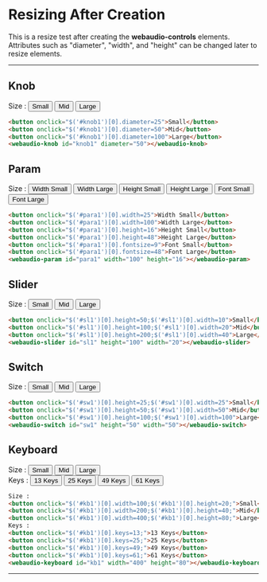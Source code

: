 <script src="../webaudio-controls.js"></script>

# Resizing After Creation  

This is a resize test after creating the **webaudio-controls** elements.
Attributes such as "diameter", "width", and "height" can be changed later to resize elements.  
  

---

## Knob
Size :
<button onclick="$('#knob1')[0].diameter=25">Small</button>
<button onclick="$('#knob1')[0].diameter=50">Mid</button>
<button onclick="$('#knob1')[0].diameter=100">Large</button>  
<webaudio-knob id="knob1" diameter="50"></webaudio-knob>
  
```html
<button onclick="$('#knob1')[0].diameter=25">Small</button>
<button onclick="$('#knob1')[0].diameter=50">Mid</button>
<button onclick="$('#knob1')[0].diameter=100">Large</button>  
<webaudio-knob id="knob1" diameter="50"></webaudio-knob>
```  
  
  
## Param
Size :
<button onclick="$('#para1')[0].width=25">Width Small</button>
<button onclick="$('#para1')[0].width=100">Width Large</button>
<button onclick="$('#para1')[0].height=16">Height Small</button>
<button onclick="$('#para1')[0].height=48">Height Large</button>
<button onclick="$('#para1')[0].fontsize=9">Font Small</button>
<button onclick="$('#para1')[0].fontsize=48">Font Large</button>  
<webaudio-param id="param1" width="100" height="16"></webaudio-param>  

```html
<button onclick="$('#para1')[0].width=25">Width Small</button>
<button onclick="$('#para1')[0].width=100">Width Large</button>
<button onclick="$('#para1')[0].height=16">Height Small</button>
<button onclick="$('#para1')[0].height=48">Height Large</button>
<button onclick="$('#para1')[0].fontsize=9">Font Small</button>
<button onclick="$('#para1')[0].fontsize=48">Font Large</button>  
<webaudio-param id="para1" width="100" height="16"></webaudio-param>  
```
  

## Slider
Size :
<button onclick="$('#sl1')[0].height=50;$('#sl1')[0].width=10">Small</button>
<button onclick="$('#sl1')[0].height=100;$('#sl1')[0].width=20">Mid</button>
<button onclick="$('#sl1')[0].height=200;$('#sl1')[0].width=40">Large</button>  
<webaudio-slider id="sl1" height="100" width="20"></webaudio-slider>  

```html
<button onclick="$('#sl1')[0].height=50;$('#sl1')[0].width=10">Small</button>
<button onclick="$('#sl1')[0].height=100;$('#sl1')[0].width=20">Mid</button>
<button onclick="$('#sl1')[0].height=200;$('#sl1')[0].width=40">Large</button>  
<webaudio-slider id="sl1" height="100" width="20"></webaudio-slider>  
```
  

## Switch
Size :
<button onclick="$('#sw1')[0].height=25;$('#sw1')[0].width=25">Small</button>
<button onclick="$('#sw1')[0].height=50;$('#sw1')[0].width=50">Mid</button>
<button onclick="$('#sw1')[0].height=100;$('#sw1')[0].width=100">Large</button>  
<webaudio-switch id="sw1" height="50" width="50"></webaudio-switch>

```html
<button onclick="$('#sw1')[0].height=25;$('#sw1')[0].width=25">Small</button>
<button onclick="$('#sw1')[0].height=50;$('#sw1')[0].width=50">Mid</button>
<button onclick="$('#sw1')[0].height=100;$('#sw1')[0].width=100">Large</button>  
<webaudio-switch id="sw1" height="50" width="50"></webaudio-switch>
```
  
  
## Keyboard
Size :
<button onclick="$('#kb1')[0].width=100;$('#kb1')[0].height=20;">Small</button>
<button onclick="$('#kb1')[0].width=200;$('#kb1')[0].height=40;">Mid</button>
<button onclick="$('#kb1')[0].width=400;$('#kb1')[0].height=80;">Large</button>  
Keys :
<button onclick="$('#kb1')[0].keys=13;">13 Keys</button>
<button onclick="$('#kb1')[0].keys=25;">25 Keys</button>
<button onclick="$('#kb1')[0].keys=49;">49 Keys</button>
<button onclick="$('#kb1')[0].keys=61;">61 Keys</button>  
<webaudio-keyboard id="kb1" width="400" height="80"></webaudio-keyboard>
  
  
```html
Size :
<button onclick="$('#kb1')[0].width=100;$('#kb1')[0].height=20;">Small</button>
<button onclick="$('#kb1')[0].width=200;$('#kb1')[0].height=40;">Mid</button>
<button onclick="$('#kb1')[0].width=400;$('#kb1')[0].height=80;">Large</button>  
Keys :
<button onclick="$('#kb1')[0].keys=13;">13 Keys</button>
<button onclick="$('#kb1')[0].keys=25;">25 Keys</button>
<button onclick="$('#kb1')[0].keys=49;">49 Keys</button>
<button onclick="$('#kb1')[0].keys=61;">61 Keys</button>  
<webaudio-keyboard id="kb1" width="400" height="80"></webaudio-keyboard>
```  
  
---
